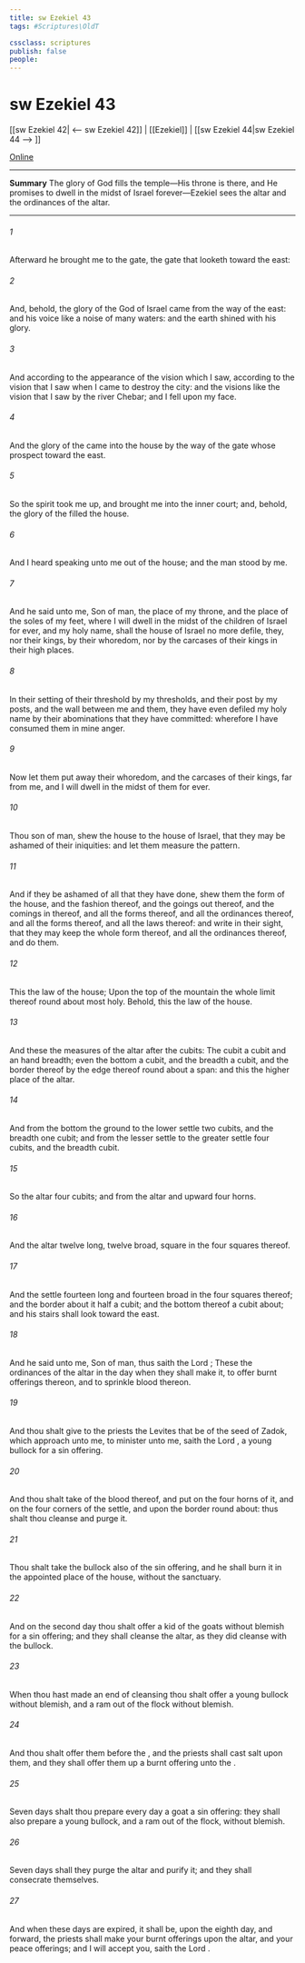 ```yaml
---
title: sw Ezekiel 43
tags: #Scriptures\OldT

cssclass: scriptures
publish: false
people:
---
```


# sw Ezekiel 43
[[sw Ezekiel 42| <-- sw Ezekiel 42]] | [[Ezekiel]] | [[sw Ezekiel 44|sw Ezekiel 44 --> ]]

[Online](https://churchofjesuschrist.org/study/scriptures/ot/ezek/43?lang=eng)

---
__Summary__
The glory of God fills the temple—His throne is there, and He promises to dwell in the midst of Israel forever—Ezekiel sees the altar and the ordinances of the altar.

---
###### 1 
Afterward he brought me to the gate,  the gate that looketh toward the east:

###### 2 
And, behold, the glory of the God of Israel came from the way of the east: and his voice  like a noise of many waters: and the earth shined with his glory.

###### 3 
And  according to the appearance of the vision which I saw,  according to the vision that I saw when I came to destroy the city: and the visions  like the vision that I saw by the river Chebar; and I fell upon my face.

###### 4 
And the glory of the  came into the house by the way of the gate whose prospect  toward the east.

###### 5 
So the spirit took me up, and brought me into the inner court; and, behold, the glory of the  filled the house.

###### 6 
And I heard  speaking unto me out of the house; and the man stood by me.

###### 7 
And he said unto me, Son of man, the place of my throne, and the place of the soles of my feet, where I will dwell in the midst of the children of Israel for ever, and my holy name, shall the house of Israel no more defile,  they, nor their kings, by their whoredom, nor by the carcases of their kings in their high places.

###### 8 
In their setting of their threshold by my thresholds, and their post by my posts, and the wall between me and them, they have even defiled my holy name by their abominations that they have committed: wherefore I have consumed them in mine anger.

###### 9 
Now let them put away their whoredom, and the carcases of their kings, far from me, and I will dwell in the midst of them for ever.

###### 10 
Thou son of man, shew the house to the house of Israel, that they may be ashamed of their iniquities: and let them measure the pattern.

###### 11 
And if they be ashamed of all that they have done, shew them the form of the house, and the fashion thereof, and the goings out thereof, and the comings in thereof, and all the forms thereof, and all the ordinances thereof, and all the forms thereof, and all the laws thereof: and write  in their sight, that they may keep the whole form thereof, and all the ordinances thereof, and do them.

###### 12 
This  the law of the house; Upon the top of the mountain the whole limit thereof round about  most holy. Behold, this  the law of the house.

###### 13 
And these  the measures of the altar after the cubits: The cubit  a cubit and an hand breadth; even the bottom  a cubit, and the breadth a cubit, and the border thereof by the edge thereof round about  a span: and this  the higher place of the altar.

###### 14 
And from the bottom  the ground  to the lower settle  two cubits, and the breadth one cubit; and from the lesser settle  to the greater settle  four cubits, and the breadth  cubit.

###### 15 
So the altar  four cubits; and from the altar and upward  four horns.

###### 16 
And the altar  twelve  long, twelve broad, square in the four squares thereof.

###### 17 
And the settle  fourteen  long and fourteen broad in the four squares thereof; and the border about it  half a cubit; and the bottom thereof  a cubit about; and his stairs shall look toward the east.

###### 18 
And he said unto me, Son of man, thus saith the Lord ; These  the ordinances of the altar in the day when they shall make it, to offer burnt offerings thereon, and to sprinkle blood thereon.

###### 19 
And thou shalt give to the priests the Levites that be of the seed of Zadok, which approach unto me, to minister unto me, saith the Lord , a young bullock for a sin offering.

###### 20 
And thou shalt take of the blood thereof, and put  on the four horns of it, and on the four corners of the settle, and upon the border round about: thus shalt thou cleanse and purge it.

###### 21 
Thou shalt take the bullock also of the sin offering, and he shall burn it in the appointed place of the house, without the sanctuary.

###### 22 
And on the second day thou shalt offer a kid of the goats without blemish for a sin offering; and they shall cleanse the altar, as they did cleanse  with the bullock.

###### 23 
When thou hast made an end of cleansing  thou shalt offer a young bullock without blemish, and a ram out of the flock without blemish.

###### 24 
And thou shalt offer them before the , and the priests shall cast salt upon them, and they shall offer them up  a burnt offering unto the .

###### 25 
Seven days shalt thou prepare every day a goat  a sin offering: they shall also prepare a young bullock, and a ram out of the flock, without blemish.

###### 26 
Seven days shall they purge the altar and purify it; and they shall consecrate themselves.

###### 27 
And when these days are expired, it shall be,  upon the eighth day, and  forward, the priests shall make your burnt offerings upon the altar, and your peace offerings; and I will accept you, saith the Lord .

